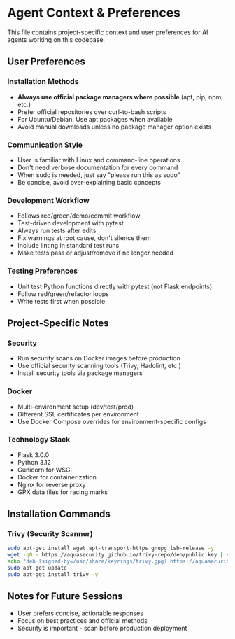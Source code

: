 # Agent Context & Preferences

This file contains project-specific context and user preferences for AI agents working on this codebase.

## User Preferences

### Installation Methods
- **Always use official package managers where possible** (apt, pip, npm, etc.)
- Prefer official repositories over curl-to-bash scripts
- For Ubuntu/Debian: Use apt packages when available
- Avoid manual downloads unless no package manager option exists

### Communication Style
- User is familiar with Linux and command-line operations
- Don't need verbose documentation for every command
- When sudo is needed, just say "please run this as sudo"
- Be concise, avoid over-explaining basic concepts

### Development Workflow
- Follows red/green/demo/commit workflow
- Test-driven development with pytest
- Always run tests after edits
- Fix warnings at root cause, don't silence them
- Include linting in standard test runs
- Make tests pass or adjust/remove if no longer needed

### Testing Preferences
- Unit test Python functions directly with pytest (not Flask endpoints)
- Follow red/green/refactor loops
- Write tests first when possible

## Project-Specific Notes

### Security
- Run security scans on Docker images before production
- Use official security scanning tools (Trivy, Hadolint, etc.)
- Install security tools via package managers

### Docker
- Multi-environment setup (dev/test/prod)
- Different SSL certificates per environment
- Use Docker Compose overrides for environment-specific configs

### Technology Stack
- Flask 3.0.0
- Python 3.12
- Gunicorn for WSGI
- Docker for containerization
- Nginx for reverse proxy
- GPX data files for racing marks

## Installation Commands

### Trivy (Security Scanner)
```bash
sudo apt-get install wget apt-transport-https gnupg lsb-release -y
wget -qO - https://aquasecurity.github.io/trivy-repo/deb/public.key | sudo gpg --dearmor -o /usr/share/keyrings/trivy.gpg
echo "deb [signed-by=/usr/share/keyrings/trivy.gpg] https://aquasecurity.github.io/trivy-repo/deb $(lsb_release -sc) main" | sudo tee -a /etc/apt/sources.list.d/trivy.list
sudo apt-get update
sudo apt-get install trivy -y
```

## Notes for Future Sessions
- User prefers concise, actionable responses
- Focus on best practices and official methods
- Security is important - scan before production deployment


